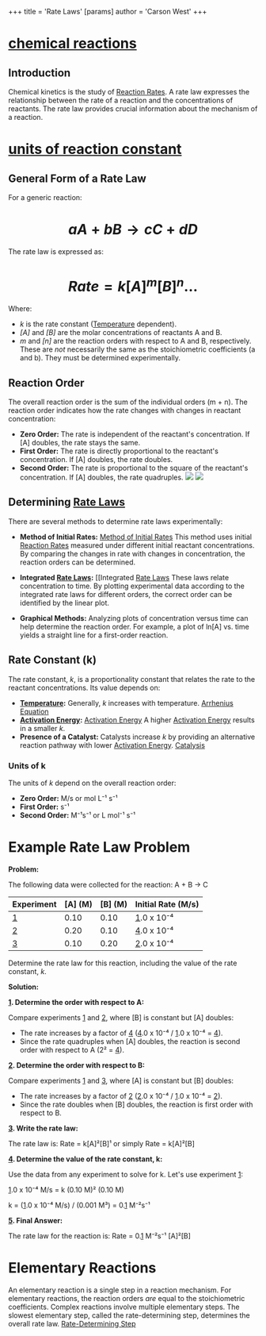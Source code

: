 +++
 title = 'Rate Laws'
[params]
	author = 'Carson West'
+++
# [chemical reactions](./../chemical-reactions/)
## Introduction

Chemical kinetics is the study of [Reaction Rates](./../reaction-rates/).  A rate law expresses the relationship between the rate of a reaction and the concentrations of reactants.  The rate law provides crucial information about the mechanism of a reaction.
# [units of reaction constant](./../units-of-reaction-constant/)
## General Form of a Rate Law

For a generic reaction:

#  $$ aA + bB → cC + dD $$  
The rate law is expressed as:

#  $$ Rate = k[A]^m[B]^n \dots $$  
Where:

*  *k* is the rate constant ([Temperature](./../temperature/) dependent).
*  *[A]* and *[B]* are the molar concentrations of reactants A and B.
*  *m* and *[n]* are the reaction orders with respect to A and B, respectively.  These are *not* necessarily the same as the stoichiometric coefficients (a and b).  They must be determined experimentally.


## Reaction Order

The overall reaction order is the sum of the individual orders (m + n).  The reaction order indicates how the rate changes with changes in reactant concentration:

* **Zero Order:**  The rate is independent of the reactant's concentration.  If [A] doubles, the rate stays the same.
* **First Order:** The rate is directly proportional to the reactant's concentration. If [A] doubles, the rate doubles.
* **Second Order:** The rate is proportional to the square of the reactant's concentration.  If [A] doubles, the rate quadruples.
![](https://i.ytimg.com/vi/7I0Xg92_eA4/hq720.jpg?sqp=-oaymwEhCK4FEIIDSFryq4qpAxMIARUAAAAAGAElAADIQj0AgKJD&rs=AOn4CLCQ4AEMO0Ml8RjsNs9lov04Ob_SBQ)
![](https://www.chadsprep.com/wp-content/uploads/2020/02/2nd-Order-Integrated-Rate-Law-Plots.png)


## Determining [Rate Laws](./../rate-laws/) 
There are several methods to determine rate laws experimentally:

* **Method of Initial Rates:** [Method of Initial Rates](./../method-of-initial-rates/) This method uses initial [Reaction Rates](./../reaction-rates/) measured under different initial reactant concentrations.  By comparing the changes in rate with changes in concentration, the reaction orders can be determined.

* **Integrated [Rate Laws](./../rate-laws/):** [[Integrated [Rate Laws](./../rate-laws/) These laws relate concentration to time.  By plotting experimental data according to the integrated rate laws for different orders, the correct order can be identified by the linear plot.

* **Graphical Methods:**  Analyzing plots of concentration versus time can help determine the reaction order.  For example, a plot of ln[A] vs. time yields a straight line for a first-order reaction.


## Rate Constant (k)

The rate constant, *k*, is a proportionality constant that relates the rate to the reactant concentrations.  Its value depends on:

* **[Temperature](./../temperature/):**  Generally, *k* increases with temperature.  [Arrhenius Equation](./../arrhenius-equation/)
* **[Activation Energy](./../activation-energy/):** [Activation Energy](./../activation-energy/) A higher [Activation Energy](./../activation-energy/) results in a smaller *k*.
* **Presence of a Catalyst:**  Catalysts increase *k* by providing an alternative reaction pathway with lower [Activation Energy](./../activation-energy/). [Catalysis](./../catalysis/)
### Units of k

The units of *k* depend on the overall reaction order:

* **Zero Order:** M/s or mol L⁻¹ s⁻¹
* **First Order:** s⁻¹
* **Second Order:** M⁻¹s⁻¹ or L mol⁻¹ s⁻¹
# Example Rate Law Problem

**Problem:**

The following data were collected for the reaction:  A + B → C

| Experiment | [A] (M) | [B] (M) | Initial Rate (M/s) |
|---|---|---|---|
| [1](./../1/) | 0.10 | 0.10 | [1](./../1/).0 x 10⁻⁴ |
| [2](./../2/) | 0.20 | 0.10 | [4](./../4/).0 x 10⁻⁴ |
| [3](./../3/) | 0.10 | 0.20 | [2](./../2/).0 x 10⁻⁴ |


Determine the rate law for this reaction, including the value of the rate constant, *k*.


**Solution:**

**[1](./../1/). Determine the order with respect to A:**

Compare experiments [1](./../1/) and [2](./../2/), where [B] is constant but [A] doubles:

* The rate increases by a factor of [4](./../4/) ([4](./../4/).0 x 10⁻⁴ / [1](./../1/).0 x 10⁻⁴ = [4](./../4/)).
* Since the rate quadruples when [A] doubles, the reaction is second order with respect to A (2² = [4](./../4/)).

**[2](./../2/). Determine the order with respect to B:**

Compare experiments [1](./../1/) and [3](./../3/), where [A] is constant but [B] doubles:

* The rate increases by a factor of [2](./../2/) ([2](./../2/).0 x 10⁻⁴ / [1](./../1/).0 x 10⁻⁴ = [2](./../2/)).
* Since the rate doubles when [B] doubles, the reaction is first order with respect to B.

**[3](./../3/). Write the rate law:**

The rate law is:  Rate = k[A]²[B]¹  or simply Rate = k[A]²[B]

**[4](./../4/). Determine the value of the rate constant, k:**

Use the data from any experiment to solve for k. Let's use experiment [1](./../1/):

[1](./../1/).0 x 10⁻⁴ M/s = k (0.10 M)² (0.10 M)

k = ([1](./../1/).0 x 10⁻⁴ M/s) / (0.001 M³) = 0.[1](./../1/) M⁻²s⁻¹

**[5](./../5/). Final Answer:**

The rate law for the reaction is:  Rate = 0.[1](./../1/) M⁻²s⁻¹ [A]²[B]


# Elementary Reactions
An elementary reaction is a single step in a reaction mechanism.  For elementary reactions, the reaction orders *are* equal to the stoichiometric coefficients.  Complex reactions involve multiple elementary steps.  The slowest elementary step, called the rate-determining step, determines the overall rate law. [Rate-Determining Step](./../rate-determining-step/)
